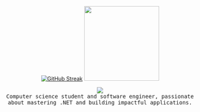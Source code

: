 <p align="center">
   <a href="https://git.io/streak-stats"><img src="https://streak-stats.demolab.com?user=Hazem-Ahmed1&theme=dark&date_format=j%20M%5B%20Y%5D&mode=weekly" alt="GitHub Streak"/></a>
   <a href="https://github.com/anuraghazra/github-readme-stats"><img height=195 src="https://github-readme-stats.vercel.app/api/top-langs/?username=Hazem-Ahmed1&layout=normal&theme=dark&card_width=200&hide=jupyter%20notebook,html,css" /></a>
</p>
<div align="center">
  <img src="https://komarev.com/ghpvc/?username=Hazem-Ahmed1&color=grey"/>
</div>



<div align="center">
   <samp>
      Computer science student and software engineer, passionate about mastering .NET and building impactful applications.
   </samp>
</div>
